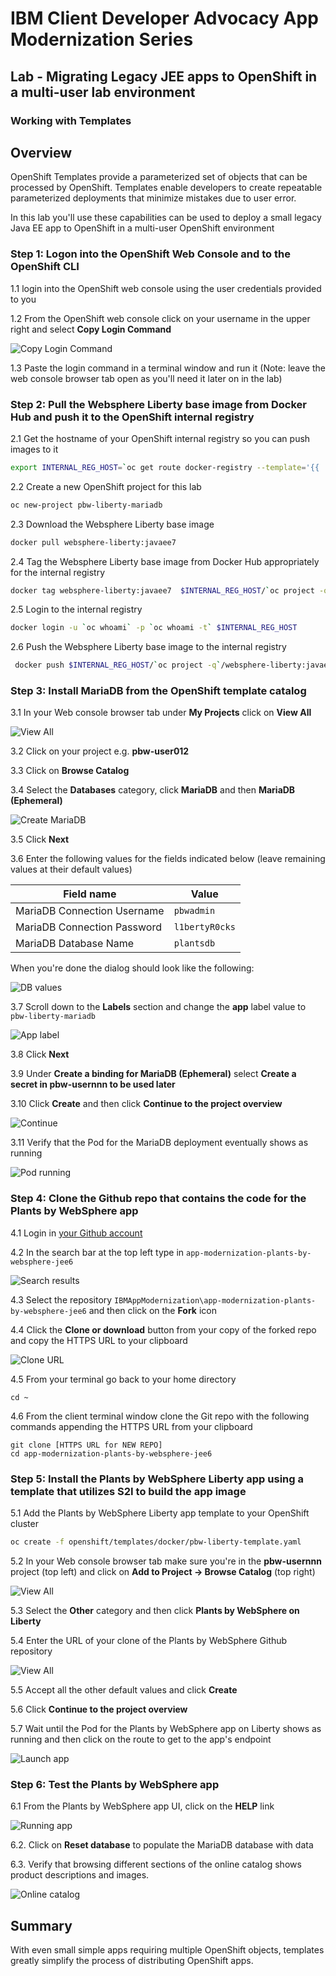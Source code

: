 # IBM Client Developer Advocacy App Modernization Series

## Lab - Migrating Legacy JEE apps to OpenShift in a multi-user lab environment

### Working with Templates

## Overview

OpenShift Templates provide a parameterized set of objects that can be processed by OpenShift. Templates enable developers to create repeatable parameterized deployments that minimize mistakes due to user error.

In this lab you'll use these  capabilities can be used to deploy a small legacy  Java EE app to OpenShift in a multi-user OpenShift environment

### Step 1: Logon into the OpenShift Web Console and to the OpenShift CLI

1.1 login into the OpenShift web console using the user credentials provided to you

1.2 From the OpenShift web console click on your username in the upper right and select **Copy Login Command**

   ![Copy Login Command](images/ss3.png)

1.3 Paste the login command in a terminal window and run it (Note: leave the web console browser tab open as you'll need it later on in the lab)

### Step 2: Pull the Websphere Liberty base image from Docker Hub and push it to the OpenShift internal registry

2.1 Get the hostname of your OpenShift internal registry so you can push images to it

   ```bash
   export INTERNAL_REG_HOST=`oc get route docker-registry --template='{{ .spec.host }}' -n default`
   ```

2.2 Create a new OpenShift project for this lab

   ```bash
   oc new-project pbw-liberty-mariadb
   ```

2.3 Download  the Websphere Liberty base image

  ```bash
  docker pull websphere-liberty:javaee7
  ```      

2.4 Tag the Websphere Liberty base image from Docker Hub appropriately for the internal registry

   ```bash
   docker tag websphere-liberty:javaee7  $INTERNAL_REG_HOST/`oc project -q`/websphere-liberty:javaee7
   ```

2.5 Login to the internal registry

   ```bash
   docker login -u `oc whoami` -p `oc whoami -t` $INTERNAL_REG_HOST
   ```

2.6 Push the Websphere Liberty base image to the internal registry

   ```bash
    docker push $INTERNAL_REG_HOST/`oc project -q`/websphere-liberty:javaee7
   ```

### Step 3: Install MariaDB from the OpenShift template catalog

3.1 In your Web console browser tab under **My Projects** click on **View All**

   ![View All](images/ss4.png)

3.2 Click on your project e.g. **pbw-user012**

3.3 Click on **Browse Catalog**

3.4 Select the **Databases** category, click **MariaDB** and then **MariaDB (Ephemeral)**

   ![Create MariaDB](images/ss5.png)

3.5 Click **Next**

3.6 Enter the following values for the fields indicated below (leave remaining values at their default values)

| Field name | Value |
| ---------- | ----- |
| MariaDB Connection Username | `pbwadmin` |
| MariaDB Connection Password | `l1bertyR0cks` |
| MariaDB Database Name | `plantsdb`|

  When you're done the dialog should look like the following:

   ![DB values](images/ss5.5.png)

3.7 Scroll down to the **Labels** section and change the **app** label value to `pbw-liberty-mariadb`

   ![App label](images/ss5.6.png)

3.8 Click **Next**

3.9 Under **Create a binding for MariaDB (Ephemeral)** select **Create a secret in pbw-usernnn to be used later**

3.10 Click **Create** and then click **Continue to the project overview**

   ![Continue](images/ss6.png)

3.11 Verify that the Pod for the MariaDB deployment eventually shows as running

   ![Pod running](images/ss7.png)


### Step 4: Clone the Github repo that contains the code for the Plants by WebSphere app

4.1  Login in [your Github account](https://github.com)

4.2  In the search bar at the top left type in `app-modernization-plants-by-websphere-jee6`

  ![Search results](images/ss0.png)

4.3  Select the repository `IBMAppModernization\app-modernization-plants-by-websphere-jee6` and then click on the **Fork** icon

4.4  Click the **Clone or download** button from your copy of the forked repo and copy the HTTPS URL to your clipboard

  ![Clone URL](images/ss00.png)

4.5 From your terminal go back to your home directory

   ```text
   cd ~
   ```
4.6  From the client terminal window clone the Git repo  with  the following commands  appending the HTTPS URL from your clipboard

   ```text
   git clone [HTTPS URL for NEW REPO]
   cd app-modernization-plants-by-websphere-jee6
   ```

### Step 5: Install the Plants by WebSphere Liberty app using a template that utilizes S2I to build the app image   

5.1 Add the Plants by WebSphere Liberty app template to your OpenShift cluster

   ```bash
   oc create -f openshift/templates/docker/pbw-liberty-template.yaml
   ```
5.2 In your Web console browser tab make sure you're in the **pbw-usernnn** project (top left) and click on **Add to Project -> Browse Catalog** (top right)

   ![View All](images/ss8.png)

5.3 Select the **Other** category and then click **Plants by WebSphere on Liberty**

5.4 Enter the URL of your clone of the Plants by WebSphere Github repository

   ![View All](images/ss8.5.png)

5.5 Accept all the other default values and click **Create**

5.6 Click  **Continue to the project overview**

5.7 Wait until the Pod for the Plants by WebSphere app on Liberty shows as running and then click on the route to get to the app's endpoint

   ![Launch app](images/ss9.png)

### Step 6: Test the Plants by WebSphere app

6.1 From the Plants by WebSphere app UI, click on the **HELP** link

   ![Running app](images/ss10.png)

6.2. Click on **Reset database** to populate the MariaDB database with data

6.3. Verify that browsing different sections of the online catalog shows product descriptions and images.

   ![Online catalog](images/ss11.png)

## Summary

With even small simple apps requiring multiple OpenShift  objects,  templates  greatly simplify the process of distributing OpenShift  apps. 
